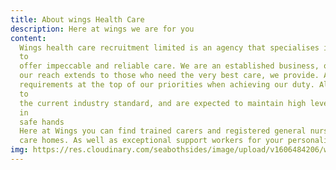 ```yaml
---
title: About wings Health Care
description: Here at wings we are for you
content:
  Wings health care recruitment limited is an agency that specialises in recruiting qualified and competent members
  to
  offer impeccable and reliable care. We are an established business, operating in the north east of England, though
  our reach extends to those who need the very best care, we provide. At wings we put honest care and personal
  requirements at the top of our priorities when achieving our duty. All the members of the Wings team are trained
  to
  the current industry standard, and are expected to maintain high levels of ability so you can rest assured you’re
  in
  safe hands
  Here at Wings you can find trained carers and registered general nurses ready for short term or long term work in
  care homes. As well as exceptional support workers for your personalised one to one care.
img: https://res.cloudinary.com/seabothsides/image/upload/v1606484206/wingsBheki/about_dysnpa.svg
---
```

